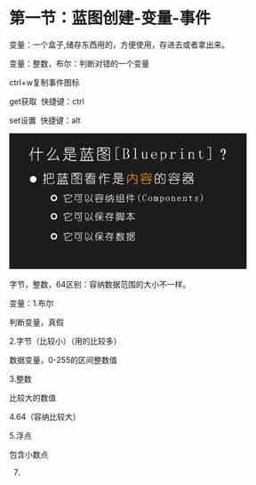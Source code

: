 # 第一节：蓝图创建-变量-事件

变量：一个盒子,储存东西用的，方便使用，存进去或者拿出来。

变量：整数，布尔：判断对错的一个变量

ctrl+w复制事件图标

get获取  快捷键：ctrl

set设置  快捷键：alt

![6c6764cc9e5f2fc9c91e2518928038ef.png](image/6c6764cc9e5f2fc9c91e2518928038ef.png)

字节，整数，64区别：容纳数据范围的大小不一样。

变量：1.布尔

判断变量，真假

2.字节（比较小）（用的比较多）

数据变量，0-255的区间整数值

3.整数

比较大的数值

4.64（容纳比较大）

5.浮点

包含小数点

7.
